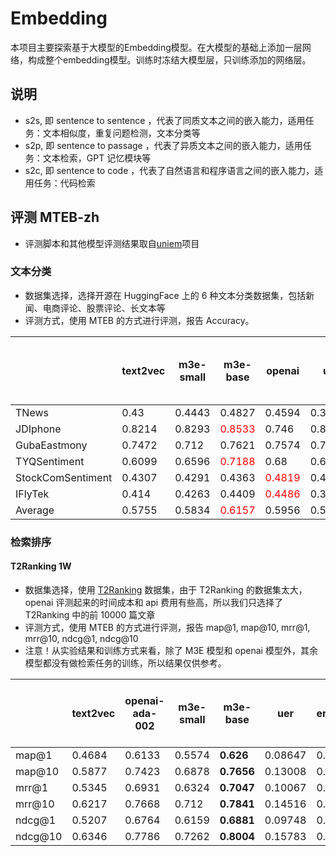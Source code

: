 # Embedding

本项目主要探索基于大模型的Embedding模型。在大模型的基础上添加一层网络，构成整个embedding模型。训练时冻结大模型层，只训练添加的网络层。

## 说明

- s2s, 即 sentence to sentence ，代表了同质文本之间的嵌入能力，适用任务：文本相似度，重复问题检测，文本分类等
- s2p, 即 sentence to passage ，代表了异质文本之间的嵌入能力，适用任务：文本检索，GPT 记忆模块等
- s2c, 即 sentence to code ，代表了自然语言和程序语言之间的嵌入能力，适用任务：代码检索

## 评测 MTEB-zh

- 评测脚本和其他模型评测结果取自[uniem](https://github.com/wangyuxinwhy/uniem)项目

### 文本分类

- 数据集选择，选择开源在 HuggingFace 上的 6 种文本分类数据集，包括新闻、电商评论、股票评论、长文本等
- 评测方式，使用 MTEB 的方式进行评测，报告 Accuracy。

|                   | text2vec | m3e-small | m3e-base                      | openai                        | uer     | erlangshen                    | origin_chatglm2-6b | LLM based chatglm2-6b embedding v1 |
|-------------------|----------|-----------|-------------------------------|-------------------------------|---------|-------------------------------|--------------------|------------------------------------|
| TNews             | 0.43     | 0.4443    | 0.4827                        | 0.4594                        | 0.3539  | 0.4361                        | 0.49172            | <font color=red>0.49318</font>     |
| JDIphone          | 0.8214   | 0.8293    | <font color=red>0.8533</font> | 0.746                         | 0.8283  | 0.8356                        | 0.758349           | 0.7574                             |
| GubaEastmony      | 0.7472   | 0.712     | 0.7621                        | 0.7574                        | 0.7534  | <font color=red>0.7787</font> | 0.74035            | 0.742                              |
| TYQSentiment      | 0.6099   | 0.6596    | <font color=red>0.7188</font> | 0.68                          | 0.6662  | 0.6444                        | 0.6469             | 0.64513                            |
| StockComSentiment | 0.4307   | 0.4291    | 0.4363                        | <font color=red>0.4819</font> | 0.4555  | 0.4482                        | 0.43928            | 0.4394                             |
| IFlyTek           | 0.414    | 0.4263    | 0.4409                        | <font color=red>0.4486</font> | 0.3762  | 0.4241                        | 0.44838            | 0.45851                            |
| Average           | 0.5755   | 0.5834    | <font color=red>0.6157</font> | 0.5956                        | 0.57225 | 0.594516667                   | 0.5875             | 0.58927                            |

### 检索排序

#### T2Ranking 1W

- 数据集选择，使用 [T2Ranking](https://github.com/THUIR/T2Ranking/tree/main) 数据集，由于 T2Ranking 的数据集太大，openai
  评测起来的时间成本和 api 费用有些高，所以我们只选择了 T2Ranking 中的前 10000 篇文章
- 评测方式，使用 MTEB 的方式进行评测，报告 map@1, map@10, mrr@1, mrr@10, ndcg@1, ndcg@10
- 注意！从实验结果和训练方式来看，除了 M3E 模型和 openai 模型外，其余模型都没有做检索任务的训练，所以结果仅供参考。

|         | text2vec | openai-ada-002 | m3e-small | m3e-base   | uer     | erlangshen | origin_chatglm2-6b | LLM based chatglm2-6b embedding v1 |
|---------|----------|----------------|-----------|------------|---------|------------|--------------------|------------------------------------|
| map@1   | 0.4684   | 0.6133         | 0.5574    | **0.626**  | 0.08647 | 0.25394    | 0.00162            | 0.00162                            |
| map@10  | 0.5877   | 0.7423         | 0.6878    | **0.7656** | 0.13008 | 0.34714    | 0.00214            | 0.00263                            |
| mrr@1   | 0.5345   | 0.6931         | 0.6324    | **0.7047** | 0.10067 | 0.29447    | 0.00162            | 0.00162                            |
| mrr@10  | 0.6217   | 0.7668         | 0.712     | **0.7841** | 0.14516 | 0.3751     | 0.00218            | 0.00265                            |
| ndcg@1  | 0.5207   | 0.6764         | 0.6159    | **0.6881** | 0.09748 | 0.28578    | 0.00162            | 0.00162                            |
| ndcg@10 | 0.6346   | 0.7786         | 0.7262    | **0.8004** | 0.15783 | 0.39329    | 0.00246            | 0.00323                            |
